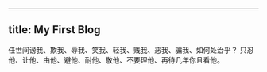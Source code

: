 ---

title: My First Blog
 ---
 任世间谤我、欺我、辱我、笑我、轻我、贱我、恶我、骗我、如何处治乎？
只忍他、让他、由他、避他、耐他、敬他、不要理他、再待几年你且看他。
